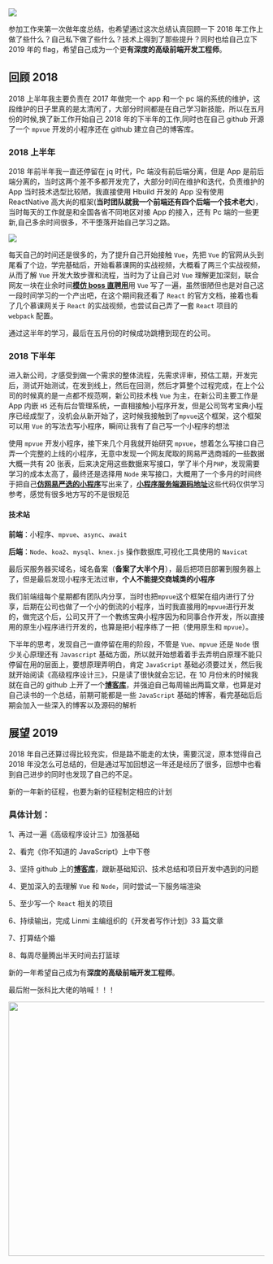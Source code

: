 <img  src="https://user-gold-cdn.xitu.io/2019/1/9/1683325732bc7f37?w=1920&h=1080&f=jpeg&s=222715" style="margin:0 auto;display:block;" />

参加工作来第一次做年度总结，也希望通过这次总结认真回顾一下 2018 年工作上做了些什么？自己私下做了些什么？技术上得到了那些提升？同时也给自己立下 2019 年的 flag，希望自己成为一个更**有深度的高级前端开发工程师**。

## 回顾 2018

2018 上半年我主要负责在 2017 年做完一个 app 和一个 pc 端的系统的维护，这段维护的日子里真的是太清闲了，大部分时间都是在自己学习新技能，所以在五月份的时候,换了新工作开始自己 2018 年的下半年的工作,同时也在自己 github 开源了一个 `mpvue` 开发的小程序还在 github 建立自己的博客库。

### 2018 上半年

2018 年前半年我一直还停留在 jq 时代，Pc 端没有前后端分离，但是 App 是前后端分离的，当时这两个差不多都开发完了，大部分时间在维护和迭代，负责维护的 App 当时技术选型比较陋，我直接使用 Hbuild 开发的 App 没有使用 ReactNative 高大尚的框架(**当时团队就我一个前端还有四个后端一个技术老大**)，当时每天的工作就是和全国各省不同地区对接 App 的接入，还有 Pc 端的一些更新,自己多余时间很多，不干堕落开始自己学习之路。

<img  src="https://user-gold-cdn.xitu.io/2019/1/9/1683325e1a15757f?w=600&h=405&f=jpeg&s=28138" style="margin:0 auto;display:block;" />

每天自己的时间还是很多的，为了提升自己开始接触 `Vue`，先把 `Vue` 的官网从头到尾看了个边，学完基础后，开始看慕课网的实战视频，大概看了两三个实战视频，从而了解 `Vue` 开发大致步骤和流程，当时为了让自己对 `Vue` 理解更加深刻，联合网友一块在业余时间[**模仿 boss 直聘用**](https://github.com/heyushuo/Vue-Boss)用 `Vue` 写了一遍，虽然很陋但也是对自己这一段时间学习的一个产出吧，在这个期间我还看了 `React` 的官方文档，接着也看了几个慕课网关于 `React` 的实战视频，也尝试自己弄了一套 `React` 项目的 `webpack` 配置。

通过这半年的学习，最后在五月份的时候成功跳槽到现在的公司。

### 2018 下半年

进入新公司，才感受到做一个需求的整体流程，先需求评审，预估工期，开发完后，测试开始测试，在发到线上，然后在回测，然后才算整个过程完成，在上个公司的时候真的是一点都不规范啊，新公司技术栈 `Vue` 为主，在新公司主要工作是 App 内嵌 `H5` 还有后台管理系统，一直相接触小程序开发，但是公司驾考宝典小程序已经成型了，没机会从新开始了，这时候我接触到了`mpvue`这个框架，这个框架可以用 `Vue` 的写法去写小程序，瞬间让我有了自己写一个小程序的想法

使用 `mpvue` 开发小程序，接下来几个月我就开始研究 `mpvue`，想着怎么写接口自己弄一个完整的上线的小程序，无意中发现一个网友爬取的网易严选商城的一些数据大概一共有 20 张表，后来决定用这些数据来写接口，学了半个月`PHP`，发现需要学习的成本太高了，最终还是选择用 `Node` 来写接口，大概用了一个多月的时间终于把自己[**仿网易严选的小程序**](https://github.com/heyushuo/mpvue-shop)写出来了，[**小程序服务端源码地址**](https://github.com/heyushuo/mpvue-shop-node)这些代码仅供学习参考，感觉有很多地方写的不是很规范

#### 技术站

**前端**：小程序、`mpvue`、`async`、`await`

**后端**：`Node`、`koa2`、`mysql`、`knex.js` 操作数据库,可视化工具使用的 `Navicat`

最后买服务器买域名，域名备案（**备案了大半个月**），最后把项目部署到服务器上了，但是最后发现小程序无法过审，**个人不能提交商城类的小程序**

我们前端组每个星期都有团队内分享，当时也把`mpvue`这个框架在组内进行了分享，后期在公司也做了一个小的倒流的小程序，当时我直接用的`mpvue`进行开发的，做完这个后，公司又开了一个教练宝典小程序因为和同事合作开发，所以直接用的原生小程序进行开发的，也算是把小程序练了一把（使用原生和 `mpvue`）。

下半年的思考，发现自己一直停留在用的阶段，不管是 `Vue`、`mpvue` 还是 `Node`
很少关心原理还有 `Javascript` 基础方面，所以就开始想着着手去弄明白原理不能只停留在用的层面上，要想原理弄明白，肯定 `JavaScript` 基础必须要过关，然后我就开始阅读《高级程序设计三》，只是读了很快就会忘记，在 10 月份末的时候我就在自己的 github 上开了一个[**博客库**](https://github.com/heyushuo/Blob)，并强迫自己每周输出两篇文章，也算是对自己读书的一个总结，前期可能都是一些 `JavaScript` 基础的博客，看完基础后后期会加入一些深入的博客以及源码的解析

## 展望 2019

2018 年自己还算过得比较充实，但是路不能走的太快，需要沉淀，原本觉得自己 2018 年没怎么可总结的，但是通过写加回想这一年还是经历了很多，回想中也看到自己进步的同时也发现了自己的不足。

新的一年新的征程，也要为新的征程制定相应的计划

### 具体计划：

1、再过一遍《高级程序设计三》加强基础

2、看完《你不知道的 JavaScript》上中下卷

3、坚持 github 上的[**博客库**](https://github.com/heyushuo/Blob)，跟新基础知识、技术总结和项目开发中遇到的问题

4、更加深入的去理解 `Vue` 和 `Node`，同时尝试一下服务端渲染

5、至少写一个 `React` 相关的项目

6、持续输出，完成 Linmi 主编组织的《开发者写作计划》33 篇文章

7、打算结个婚

8、每周尽量腾出半天时间去打篮球

新的一年希望自己成为有**深度的高级前端开发工程师**。

最后附一张科比大佬的呐喊！！！

<img  src="https://user-gold-cdn.xitu.io/2019/1/9/1683328b8a5ac9cf?w=1296&h=1391&f=jpeg&s=187074" style="margin:0 auto;display:block;width:580px;height:500px;"   />
